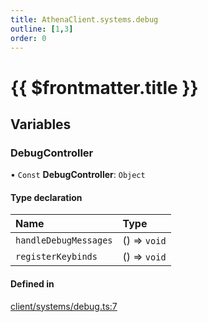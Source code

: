 ```yaml
---
title: AthenaClient.systems.debug
outline: [1,3]
order: 0
---
```


# {{ $frontmatter.title }}


## Variables

### DebugController

• `Const` **DebugController**: `Object`

#### Type declaration

| Name | Type |
| :------ | :------ |
| `handleDebugMessages` | () => `void` |
| `registerKeybinds` | () => `void` |

#### Defined in

[client/systems/debug.ts:7](https://github.com/Stuyk/altv-athena/blob/068488b/src/core/client/systems/debug.ts#L7)
